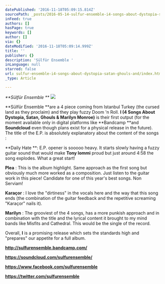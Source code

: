 ```yaml
---
datePublished: '2016-11-18T05:09:15.814Z'
sourcePath: _posts/2016-05-14-sulfur-ensemble-i4-songs-about-dystopia-satan-ghouls-and.md
inFeed: true
authors: []
hasPage: true
keywords: []
author: []
via: {}
dateModified: '2016-11-18T05:09:14.999Z'
title: ''
publisher: {}
description: 'Sülfür Ensemble '
inLanguage: null
starred: false
url: sulfur-ensemble-i4-songs-about-dystopia-satan-ghouls-and/index.html
_type: Article

---
```

_**Sülfür Ensemble **_
![](https://s3-us-west-2.amazonaws.com/the-grid-img/p/4369511deaa0792be83c28a8d8c99a9c538cd86d.jpg)

**Sülfür Ensemble **are a 4 piece coming from Istanbul Turkey (the cursed land as they proclaim) and they play fuzzy Doom 'n Roll. **I (4 Songs About Dystopia, Satan, Ghouls & Marilyn Monroe)** is their first output (for the moment available only in digital platforms like **Bandcamp **and **Soundcloud** even though plans exist for a physical release in the future). The title of the E.P. is absolutely explanatory about the content of the songs :

**Daily Hate **: E.P. opener is sooooo heavy. It starts slowly having a fuzzy guitar sound that would make **Tony Iommi** proud but just around 4:58 the song explodes. What a great start!

**Plea** : This is the album highlight. Same approach as the first song but obviously much more worked as a composition. Just listen to the guitar work in this piece! Candidate for one of this year's best songs. Non Serviam!

**Karaçor** : I love the "dirtiness" in the vocals here and the way that this song ends (the combination of the guitar feedback and the repetitive screaming "Karaçor" nails it).

**Marilyn** : The grooviest of the 4 songs, has a more punkish approach and in combination with the title and the lyrical content it brought to my mind bands like Misfits and Cathedral. This would be the single of the record.

Overall, **I** is a promising release which sets the standards high and "prepares" our appetite for a full album.

**http://sulfurensemble.bandcamp.com/**

**https://soundcloud.com/sulfurensemble/**

**https://www.facebook.com/sulfurensemble**

**https://twitter.com/sulfurensemble**